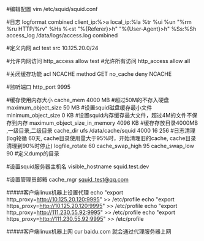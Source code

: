 #编辑配置
vim /etc/squid/squid.conf

#日志
logformat combined client_ip:%>a local_ip:%la %tr %ui %un "%rm %ru HTTP/%rv" %Hs %<st "%{Referer}>h" "%{User-Agent}>h" %Ss:%Sh
access_log /data/logs/access.log combined

#定义内网
acl test src 10.125.20.0/24

#允许内网访问
http_access allow test
#允许所有访问
http_access allow all

#关闭缓存功能
acl NCACHE method GET
no_cache deny NCACHE


#监听端口
http_port 9995

#缓存使用内存大小
cache_mem 4000 MB
#超过50M的不存入硬盘
maximum_object_size 50 MB
#设置squid磁盘缓存最小文件
minimum_object_size 0 KB
#设置squid内存缓存最大文件，超过4M的文件不保存到内存
maximum_object_size_in_memory 4096 KB
#缓存存放目录4000MB ,一级目录,二级目录 
cache_dir ufs /data/cache/squid 4000 16 256
#日志清理(log轮循 60天, cache目录使用量大于95%时，开始清理旧的cache, cache目录清理到90%时停止)
logfile_rotate 60
cache_swap_high 95
cache_swap_low 90
#定义dump的目录
<!-- coredump_dir /data/backup/squid -->

#设置squid服务器主机名
visible_hostname squid.test.dev 

#设置管理员邮箱
cache_mgr squid_test@qq.com



 

#####客户端linux机器上设置代理
echo "export http_proxy=http://10.125.20.120:9995" >> /etc/profile
echo "export https_proxy=http://10.125.20.120:9995" >> /etc/profile
echo "export http_proxy=http://111.230.55.92:9995" >> /etc/profile
echo "export https_proxy=http://111.230.55.92:9995" >> /etc/profile

#####客户端linux机器上网
cur baidu.com 就会通过代理服务器上网
